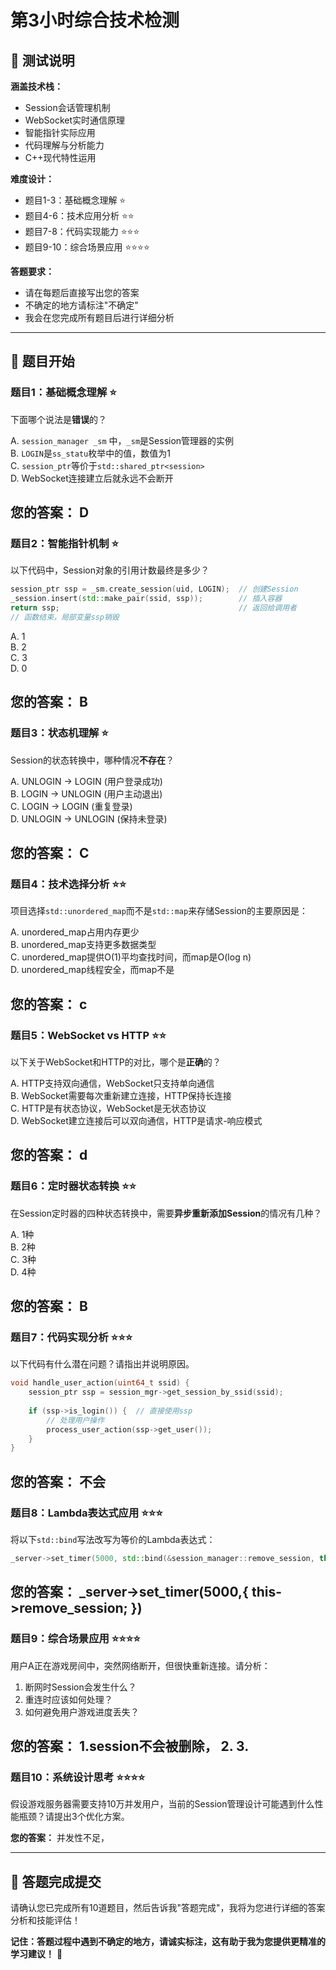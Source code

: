 # 第3小时综合技术检测

## 🎯 测试说明

**涵盖技术栈：**
- Session会话管理机制
- WebSocket实时通信原理  
- 智能指针实际应用
- 代码理解与分析能力
- C++现代特性运用

**难度设计：**
- 题目1-3：基础概念理解 ⭐
- 题目4-6：技术应用分析 ⭐⭐  
- 题目7-8：代码实现能力 ⭐⭐⭐
- 题目9-10：综合场景应用 ⭐⭐⭐⭐

**答题要求：**
- 请在每题后直接写出您的答案
- 不确定的地方请标注"不确定"
- 我会在您完成所有题目后进行详细分析

---

## 📝 题目开始

### 题目1：基础概念理解 ⭐

下面哪个说法是**错误**的？

A. `session_manager _sm` 中，`_sm`是Session管理器的实例  
B. `LOGIN`是`ss_statu`枚举中的值，数值为1  
C. `session_ptr`等价于`std::shared_ptr<session>`  
D. WebSocket连接建立后就永远不会断开

**您的答案：**
D
---

### 题目2：智能指针机制 ⭐

以下代码中，Session对象的引用计数最终是多少？

```cpp
session_ptr ssp = _sm.create_session(uid, LOGIN);  // 创建Session
_session.insert(std::make_pair(ssid, ssp));        // 插入容器
return ssp;                                        // 返回给调用者
// 函数结束，局部变量ssp销毁
```

A. 1  
B. 2  
C. 3  
D. 0

**您的答案：**
B
---

### 题目3：状态机理解 ⭐

Session的状态转换中，哪种情况**不存在**？

A. UNLOGIN → LOGIN (用户登录成功)  
B. LOGIN → UNLOGIN (用户主动退出)  
C. LOGIN → LOGIN (重复登录)  
D. UNLOGIN → UNLOGIN (保持未登录)

**您的答案：**
C
---

### 题目4：技术选择分析 ⭐⭐

项目选择`std::unordered_map`而不是`std::map`来存储Session的主要原因是：

A. unordered_map占用内存更少  
B. unordered_map支持更多数据类型  
C. unordered_map提供O(1)平均查找时间，而map是O(log n)  
D. unordered_map线程安全，而map不是

**您的答案：**
c
---

### 题目5：WebSocket vs HTTP ⭐⭐

以下关于WebSocket和HTTP的对比，哪个是**正确**的？

A. HTTP支持双向通信，WebSocket只支持单向通信  
B. WebSocket需要每次重新建立连接，HTTP保持长连接  
C. HTTP是有状态协议，WebSocket是无状态协议  
D. WebSocket建立连接后可以双向通信，HTTP是请求-响应模式

**您的答案：**
d
---

### 题目6：定时器状态转换 ⭐⭐

在Session定时器的四种状态转换中，需要**异步重新添加Session**的情况有几种？

A. 1种  
B. 2种  
C. 3种  
D. 4种

**您的答案：**
B
---

### 题目7：代码实现分析 ⭐⭐⭐

以下代码有什么潜在问题？请指出并说明原因。

```cpp
void handle_user_action(uint64_t ssid) {
    session_ptr ssp = session_mgr->get_session_by_ssid(ssid);
    
    if (ssp->is_login()) {  // 直接使用ssp
        // 处理用户操作
        process_user_action(ssp->get_user());
    }
}
```

**您的答案：**
不会
---

### 题目8：Lambda表达式应用 ⭐⭐⭐

将以下`std::bind`写法改写为等价的Lambda表达式：

```cpp
_server->set_timer(5000, std::bind(&session_manager::remove_session, this, ssid));
```

**您的答案：**
_server->set_timer(5000,[](this,ssid){
    this->remove_session;
})
---

### 题目9：综合场景应用 ⭐⭐⭐⭐

用户A正在游戏房间中，突然网络断开，但很快重新连接。请分析：

1. 断网时Session会发生什么？
2. 重连时应该如何处理？
3. 如何避免用户游戏进度丢失？

**您的答案：**
1.session不会被删除，
2.
3.
---

### 题目10：系统设计思考 ⭐⭐⭐⭐

假设游戏服务器需要支持10万并发用户，当前的Session管理设计可能遇到什么性能瓶颈？请提出3个优化方案。

**您的答案：**
并发性不足，

---

## 🎯 答题完成提交

请确认您已完成所有10道题目，然后告诉我"答题完成"，我将为您进行详细的答案分析和技能评估！

**记住：答题过程中遇到不确定的地方，请诚实标注，这有助于我为您提供更精准的学习建议！** 💪

